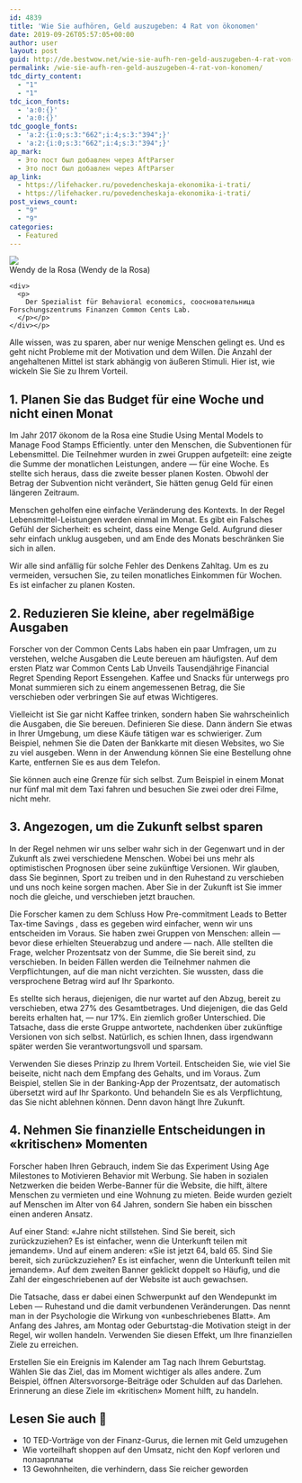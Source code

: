 ```yaml
---
id: 4839
title: 'Wie Sie aufhören, Geld auszugeben: 4 Rat von ökonomen'
date: 2019-09-26T05:57:05+00:00
author: user
layout: post
guid: http://de.bestwow.net/wie-sie-aufh-ren-geld-auszugeben-4-rat-von-konomen/
permalink: /wie-sie-aufh-ren-geld-auszugeben-4-rat-von-konomen/
tdc_dirty_content:
  - "1"
  - "1"
tdc_icon_fonts:
  - 'a:0:{}'
  - 'a:0:{}'
tdc_google_fonts:
  - 'a:2:{i:0;s:3:"662";i:4;s:3:"394";}'
  - 'a:2:{i:0;s:3:"662";i:4;s:3:"394";}'
ap_mark:
  - Это пост был добавлен через AftParser
  - Это пост был добавлен через AftParser
ap_link:
  - https://lifehacker.ru/povedencheskaja-ekonomika-i-trati/
  - https://lifehacker.ru/povedencheskaja-ekonomika-i-trati/
post_views_count:
  - "9"
  - "9"
categories:
  - Featured
---
```

<div>
  <div>
    <img src="http://de.bestwow.net/wp-content/uploads/2019/09/kak-perestat-tratit-den-gi-4-soveta-ot-ekonomistov-1.jpg" />
  </div>
  
  <div>
    <div>
      Wendy de la Rosa (Wendy de la Rosa)
    </div>
    
    <div>
      <p>
        Der Spezialist für Behavioral economics, соосновательница Forschungszentrums Finanzen Common Cents Lab.
      </p></p>
    </div></p>
  </div></p>
</div>

Alle wissen, was zu sparen, aber nur wenige Menschen gelingt es. Und es geht nicht Probleme mit der Motivation und dem Willen. Die Anzahl der angehaltenen Mittel ist stark abhängig von äußeren Stimuli. Hier ist, wie wickeln Sie Sie zu Ihrem Vorteil.

## 1. Planen Sie das Budget für eine Woche und nicht einen Monat

Im Jahr 2017 ökonom de la Rosa eine Studie <span><span> Using Mental Models to Manage Food Stamps Efficiently. </span> </span> unter den Menschen, die Subventionen für Lebensmittel. Die Teilnehmer wurden in zwei Gruppen aufgeteilt: eine zeigte die Summe der monatlichen Leistungen, andere — für eine Woche. Es stellte sich heraus, dass die zweite besser planen Kosten. Obwohl der Betrag der Subvention nicht verändert, Sie hätten genug Geld für einen längeren Zeitraum.

Menschen geholfen eine einfache Veränderung des Kontexts. In der Regel Lebensmittel-Leistungen werden einmal im Monat. Es gibt ein Falsches Gefühl der Sicherheit: es scheint, dass eine Menge Geld. Aufgrund dieser sehr einfach unklug ausgeben, und am Ende des Monats beschränken Sie sich in allen.

Wir alle sind anfällig für solche Fehler des Denkens Zahltag. Um es zu vermeiden, versuchen Sie, zu teilen monatliches Einkommen für Wochen. Es ist einfacher zu planen Kosten.

## 2. Reduzieren Sie kleine, aber regelmäßige Ausgaben

Forscher von der Common Cents Labs haben ein paar Umfragen, um zu verstehen, welche Ausgaben die Leute bereuen am häufigsten. Auf dem ersten Platz war <span><span> Common Cents Lab Unveils Tausendjährige Financial Regret Spending Report </span> </span> Essengehen. Kaffee und Snacks für unterwegs pro Monat summieren sich zu einem angemessenen Betrag, die Sie verschieben oder verbringen Sie auf etwas Wichtigeres.

Vielleicht ist Sie gar nicht Kaffee trinken, sondern haben Sie wahrscheinlich die Ausgaben, die Sie bereuen. Definieren Sie diese. Dann ändern Sie etwas in Ihrer Umgebung, um diese Käufe tätigen war es schwieriger. Zum Beispiel, nehmen Sie die Daten der Bankkarte mit diesen Websites, wo Sie zu viel ausgeben. Wenn in der Anwendung können Sie eine Bestellung ohne Karte, entfernen Sie es aus dem Telefon.

Sie können auch eine Grenze für sich selbst. Zum Beispiel in einem Monat nur fünf mal mit dem Taxi fahren und besuchen Sie zwei oder drei Filme, nicht mehr.

## 3. Angezogen, um die Zukunft selbst sparen

In der Regel nehmen wir uns selber wahr sich in der Gegenwart und in der Zukunft als zwei verschiedene Menschen. Wobei bei uns mehr als optimistischen Prognosen über seine zukünftige Versionen. Wir glauben, dass Sie beginnen, Sport zu treiben und in den Ruhestand zu verschieben und uns noch keine sorgen machen. Aber Sie in der Zukunft ist Sie immer noch die gleiche, und verschieben jetzt brauchen.

Die Forscher kamen zu dem Schluss <span><span> How Pre-commitment Leads to Better Tax-time Savings </span> </span>, dass es gegeben wird einfacher, wenn wir uns entscheiden im Voraus. Sie haben zwei Gruppen von Menschen: allein — bevor diese erhielten Steuerabzug und andere — nach. Alle stellten die Frage, welcher Prozentsatz von der Summe, die Sie bereit sind, zu verschieben. In beiden Fällen werden die Teilnehmer nahmen die Verpflichtungen, auf die man nicht verzichten. Sie wussten, dass die versprochene Betrag wird auf Ihr Sparkonto.

Es stellte sich heraus, diejenigen, die nur wartet auf den Abzug, bereit zu verschieben, etwa 27% des Gesamtbetrages. Und diejenigen, die das Geld bereits erhalten hat, — nur 17%. Ein ziemlich großer Unterschied. Die Tatsache, dass die erste Gruppe antwortete, nachdenken über zukünftige Versionen von sich selbst. Natürlich, es schien Ihnen, dass irgendwann später werden Sie verantwortungsvoll und sparsam.

Verwenden Sie dieses Prinzip zu Ihrem Vorteil. Entscheiden Sie, wie viel Sie beiseite, nicht nach dem Empfang des Gehalts, und im Voraus. Zum Beispiel, stellen Sie in der Banking-App der Prozentsatz, der automatisch übersetzt wird auf Ihr Sparkonto. Und behandeln Sie es als Verpflichtung, das Sie nicht ablehnen können. Denn davon hängt Ihre Zukunft.

## 4. Nehmen Sie finanzielle Entscheidungen in «kritischen» Momenten

Forscher haben Ihren Gebrauch, indem Sie das Experiment <span><span> Using Age Milestones to Motivieren Behavior </span> </span> mit Werbung. Sie haben in sozialen Netzwerken die beiden Werbe-Banner für die Website, die hilft, ältere Menschen zu vermieten und eine Wohnung zu mieten. Beide wurden gezielt auf Menschen im Alter von 64 Jahren, sondern Sie haben ein bisschen einen anderen Ansatz.

Auf einer Stand: «Jahre nicht stillstehen. Sind Sie bereit, sich zurückzuziehen? Es ist einfacher, wenn die Unterkunft teilen mit jemandem». Und auf einem anderen: «Sie ist jetzt 64, bald 65. Sind Sie bereit, sich zurückzuziehen? Es ist einfacher, wenn die Unterkunft teilen mit jemandem». Auf dem zweiten Banner geklickt doppelt so Häufig, und die Zahl der eingeschriebenen auf der Website ist auch gewachsen.

Die Tatsache, dass er dabei einen Schwerpunkt auf den Wendepunkt im Leben — Ruhestand und die damit verbundenen Veränderungen. Das nennt man in der Psychologie die Wirkung von «unbeschriebenes Blatt». Am Anfang des Jahres, am Montag oder Geburtstag-die Motivation steigt in der Regel, wir wollen handeln. Verwenden Sie diesen Effekt, um Ihre finanziellen Ziele zu erreichen.

Erstellen Sie ein Ereignis im Kalender am Tag nach Ihrem Geburtstag. Wählen Sie das Ziel, das im Moment wichtiger als alles andere. Zum Beispiel, öffnen Altersvorsorge-Beiträge oder Schulden auf das Darlehen. Erinnerung an diese Ziele im «kritischen» Moment hilft, zu handeln.

<div>
  <h2 class="read-also__title">
    <span>Lesen Sie auch</span> <span>🧐 </span>
  </h2>
  
  <ul class="read-also__list">
    <li>
      10 TED-Vorträge von der Finanz-Gurus, die lernen mit Geld umzugehen
    </li>
    <li>
      Wie vorteilhaft shoppen auf den Umsatz, nicht den Kopf verloren und ползарплаты
    </li>
    <li>
      13 Gewohnheiten, die verhindern, dass Sie reicher geworden
    </li>
  </ul>
</div>